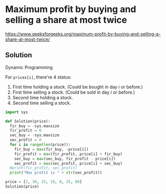 # Maximum profit by buying and selling a share at most twice

https://www.geeksforgeeks.org/maximum-profit-by-buying-and-selling-a-share-at-most-twice/

## Solution

Dynamic Programming

For `prices[i]`, there're 4 status:
1. First time holding a stock. (Could be bought in day i or before.)
2. First time selling a stock. (Could be sold in day i or before.)
3. Second time holding a stock.
4. Second time selling a stock.



```python
import sys

def Solution(price):
  fir_buy = -sys.maxsize
  fir_profit = 0
  sec_buy = -sys.maxsize
  sec_profit = 0
  for i in range(len(price)):
    fir_buy = max(fir_buy, -price[i])
    fir_profit = max(fir_profit, price[i] + fir_buy)
    sec_buy = max(sec_buy, fir_profit - price[i])
    sec_profit = max(sec_profit, price[i] + sec_buy)
  #print(fir_profit, sec_profit)
  print("Max profit is " + str(sec_profit))

price = [2, 30, 15, 10, 8, 25, 80]
Solution(price)
```
